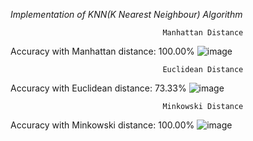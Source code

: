 *Implementation of KNN(K Nearest Neighbour) Algorithm*



                                      Manhattan Distance
Accuracy with Manhattan distance: 100.00%
![image](https://github.com/Upeshjeengar/KNN-implementation/assets/99462722/57aaf6be-dc6f-46d0-b88b-9b765e23f180)


                                      Euclidean Distance
Accuracy with Euclidean distance: 73.33%
![image](https://github.com/Upeshjeengar/KNN-implementation/assets/99462722/febb2de7-561e-4fe7-aaef-8343d8c6b520)


                                      Minkowski Distance
Accuracy with Minkowski distance: 100.00%
![image](https://github.com/Upeshjeengar/KNN-implementation/assets/99462722/67c53bca-7ad5-4f0a-a65a-aebd81e3467d)

